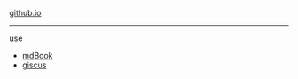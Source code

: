 [github.io](https://jialanhu.github.io/)

---

use  
- [mdBook](https://github.com/rust-lang/mdBook)  
- [giscus](https://github.com/giscus/giscus)